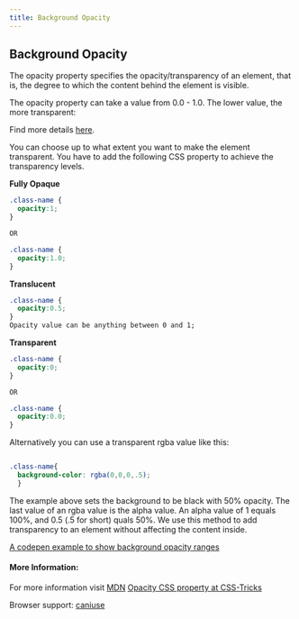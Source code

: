 ```yaml
---
title: Background Opacity
---
```

## Background Opacity

The opacity property specifies the opacity/transparency of an element, that is, the degree to which the content behind the element is visible.

The opacity property can take a value from 0.0 - 1.0. The lower value, the more transparent:

Find more details <a href='https://www.w3schools.com/css/css_image_transparency.asp' target='_blank' rel='nofollow'>here</a>.

You can choose up to what extent you want to make the element transparent.
You have to add the following CSS property to achieve the transparency levels.

**Fully Opaque**
```css
.class-name {
  opacity:1;
}

OR

.class-name {
  opacity:1.0;
}
```
**Translucent**
```css
.class-name {
  opacity:0.5;
}
Opacity value can be anything between 0 and 1;
```
**Transparent**
```css
.class-name {
  opacity:0;
}

OR

.class-name {
  opacity:0.0;
}
```
Alternatively you can use a transparent rgba value like this:
```css

.class-name{
  background-color: rgba(0,0,0,.5);
  }
 ```
The example above sets the background to be black with 50% opacity. The last value of an rgba value is the alpha value. An alpha value of 1 equals 100%, and 0.5 (.5 for short) quals 50%. We use this method to add transparency to an element without affecting the content inside.

[A codepen example to show background opacity ranges](https://codepen.io/lvcoulter/full/dVrwmK/)


#### More Information:
For more information visit [MDN](https://developer.mozilla.org/en-US/docs/Web/CSS/opacity)
[Opacity CSS property at CSS-Tricks](https://css-tricks.com/almanac/properties/o/opacity/)

Browser support: <a href= 'https://caniuse.com/#search=opacity' target= '_blank' rel= 'nofollow'>caniuse</a>
